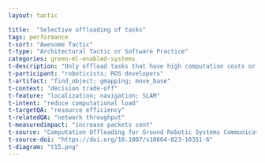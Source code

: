 ```yaml
---
layout: tactic

title:  "Selective offloading of tasks"
tags: performance
t-sort: "Awesome Tactic"
t-type: "Architectural Tactic or Software Practice"
categories: green-ml-enabled-systems
t-description: "Only offload tasks that have high computation costs or benefit significantly from better resources; keep others onboard."
t-participant: "roboticists; ROS developers"
t-artifact: "find_object; gmapping; move_base"
t-context: "decision trade-off"
t-feature: "localization; navigation; SLAM"
t-intent: "reduce computational load"
t-targetQA: "resource efficiency"
t-relatedQA: "network throughput"
t-measuredimpact: "increase packets sent"
t-source: "Computation Offloading for Ground Robotic Systems Communicating over WiFi"
t-source-doi: "https://doi.org/10.1007/s10664-023-10351-6"
t-diagram: "t15.png"
---
```

